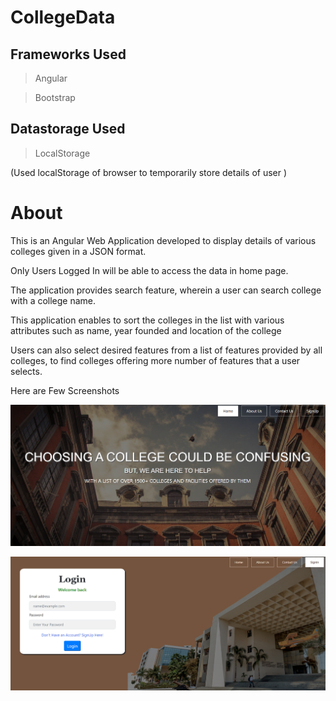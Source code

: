 # CollegeData

## Frameworks Used

>Angular

>Bootstrap

## Datastorage Used

>LocalStorage

(Used localStorage of browser to temporarily store details of user )


# About


This is an Angular Web Application developed to display details of various colleges given in a JSON format. 

Only Users Logged In will be able to access the data in home page.

The application provides search feature, wherein a user can search college with a college name. 

This application enables to sort the colleges in the list with various attributes such as name, year founded and location of the college

Users can also select desired features from a list of features provided by all colleges, to find colleges offering more number of features that a user selects.

Here are Few Screenshots

![alt text](https://github.com/HrithikGit/CollegeData/blob/main/src/app/Images/screenshot2.PNG?raw=true)

![alt text](https://github.com/HrithikGit/CollegeData/blob/main/src/app/Images/screenshot1.PNG?raw=true)



